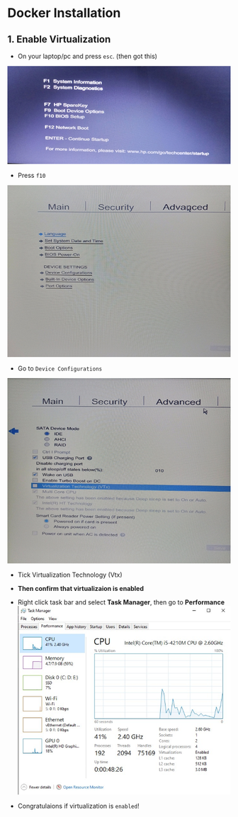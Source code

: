 # Docker Installation

## 1. Enable Virtualization
* On your laptop/pc and press `esc`. (then got this)

![App Screenshot](/public/img-1.jpeg)

* Press `f10`

![App Screenshot](/public/img-2.jpeg)

* Go to `Device Configurations`

![App Screenshot](/public/img-3.jpeg)

* Tick Virtualization Technology (Vtx)

* **Then confirm that virtualizaion is enabled**

- Right click  task bar and select **Task Manager**, then go to **Performance**
![App Screenshot](/public/img-4.jpg)

- Congratulaions if virtualization is `enabled`!